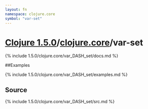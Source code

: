 ```yaml
---
layout: fn
namespace: clojure.core
symbol: "var-set"
---
```


# [Clojure 1.5.0](../../)/[clojure.core](../)/var-set

{% include 1.5.0/clojure.core/var_DASH_set/docs.md %}

##Examples

{% include 1.5.0/clojure.core/var_DASH_set/examples.md %}
## Source
{% include 1.5.0/clojure.core/var_DASH_set/src.md %}

